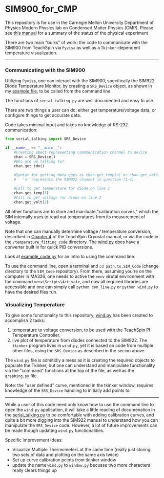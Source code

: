 # SIM900_for_CMP

This repository is for use in the Carnegie Mellon University Department of 
Physics Modern Physics lab on Condensed Matter Physics (CMP). Please see
[this manual](https://docs.google.com/document/d/1xsgqqERIqc8ZFpyFgtvWTSyZ0KbxUYtzTdAOM4_Ets4/edit?usp=sharing)
for a summary of the status of the physical experiment

There are two main "bulks" of work: the code to communicate with the SIM900 
from TeachSpin via `Pyvisa` as well as a  `Tkinker`-dependent temperature
visualization.

-------

### Communicating with the SIM900

Utilizing `Pyvisa`, one can interact with the SIM900, specifically the 
SIM922 Diode Temperature Monitor, by creating a `SRS_Device` 
object, as shown in my [example file](example_code.py), to be called from the 
command line.

The functions of `serial_talking.py` are well documented and easy to use.

There are two things a user can do: either get temperature/voltage data, or
configure things to get accurate data.

Code takes minimal input and takes no knowledge of RS-232 communication:
```python
from serial_talking import SRS_Device

if __name__ == "__main__":    
    #Creating obect representing commmunication channel to device
    chan = SRS_Device()
    #Who are we talking to?
    chan.get_idn()
    
    #Syntax for getting data goes as chan.get_temp(n) or chan.get_volt(n), where
    #   'n' represents the SIM922 channel in question (1-4)

    #Call to get temperature for diode on line 1
    chan.get_temp(1)
    #Call to get voltage for diode on line 2
    chan.get_volt(2)
```
All other functions are to store and maniluate "calibration curves," which the SIM
internally uses to read out temperatures from its measurement of voltage.

Note that one can manually determine voltage / temperature conversion, described in
[Chapter 4](https://drive.google.com/file/d/1KoboLt9d973GxG4DLJyS87Yn9WvwgvkH/view?usp=sharing)
of the TeachSpin Cryostat manual, or via the code in the `/temperature_fitting_code` directory. The [wind.py](wind.py) does have a
converter built in for quick PID conversions.

Look at [example_code.py](example_code.py) for an intro to using the command line.

To use the command line, open a terminal and `cd path.to.SIM_Code` (change
directory to the `SIM_Code` repository). From there, assuming you're on the computer
in MA326, one needs to active the `venv` virutal environment with the command 
`venv\Scripts\Activate`, and now all required libraries are accessible and one can simply call 
`python com_line.py` or `python wind.py` to have the desired files run.

### Visualizing Temperature

To give some functionality to this repository, [wind.py](wind.py) has been 
created to accomplish 2 tasks:
1. temperature to voltage conversion, to be used with the TeachSpin PI 
Temperature Controller.
2. live plot of temperature from diodes connected to the SIM922.
The `tkinker` program lives in `wind.py`, yet it is based on code from 
multiple other files, using the `SRS_Device` as described in the secion above.

The `wind.py` file is admitidly a mess as it is creating the required objects to 
populate the Tkinker, but one can understand and manipulate functionality via the
"command" functions at the top of the file, as well as the `graphing.py` file.

Note: the "user defined" curve, mentioned in the tkinker window, requires knowledge of the
`SRS_Device` handling to initially add points to.

-------

While a user of this code need only know how to use the command line to open the
`wind.py` application, it will take a little reading of documenation in the 
[serial_talking.py](serial_talking.py) to be comfortable with adding calibration curves,
and quite a bit more digging into the SIM922 manual to understand how you can manipulate the
`SRS_Device` code. However, a lot of future improvements can be
made though updating `wind.py` functionalities.

Specific Improvement Ideas:
 - Visualize Multiple Thermometers at the same time (really just storing two sets of data and plotting on the same axis twice)
 - Set up curve calibration points from tkinker window
 - update the name `wind.py` to `window.py` becuase two more characters really clears things up
